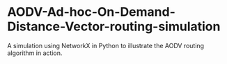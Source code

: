 # AODV-Ad-hoc-On-Demand-Distance-Vector-routing-simulation
A simulation using NetworkX in Python to illustrate the AODV routing algorithm in action.
